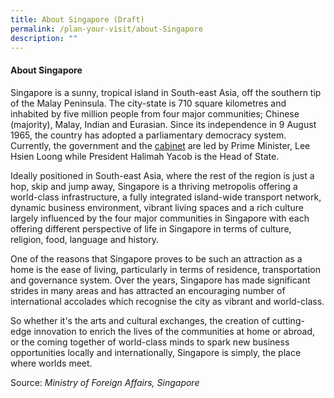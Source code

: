 ```yaml
---
title: About Singapore (Draft)
permalink: /plan-your-visit/about-Singapore
description: ""
---
```

#### **About Singapore**

Singapore is a sunny, tropical island in South-east Asia, off the southern tip of the Malay Peninsula. The city-state is 710 square kilometres and inhabited by five million people from four major communities; Chinese (majority), Malay, Indian and Eurasian. Since its independence in 9 August 1965, the country has adopted a parliamentary democracy system.  Currently, the government and the [cabinet](https://www.pmo.gov.sg/the-cabinet) are led by Prime Minister, Lee Hsien Loong while President Halimah Yacob is the Head of State.

Ideally positioned in South-east Asia, where the rest of the region is just a hop, skip and jump away, Singapore is a thriving metropolis offering a world-class infrastructure, a fully integrated island-wide transport network, dynamic business environment, vibrant living spaces and a rich culture largely influenced by the four major communities in Singapore with each offering different perspective of life in Singapore in terms of culture, religion, food, language and history.

One of the reasons that Singapore proves to be such an attraction as a home is the ease of living, particularly in terms of residence, transportation and governance system. Over the years, Singapore has made significant strides in many areas and has attracted an encouraging number of international accolades which recognise the city as vibrant and world-class.

So whether it's the arts and cultural exchanges, the creation of cutting-edge innovation to enrich the lives of the communities at home or abroad, or the coming together of world-class minds to spark new business opportunities locally and internationally, Singapore is simply, the place where worlds meet.

Source: *Ministry of Foreign Affairs, Singapore* <a href="https://www.mfa.gov.sg/Overseas-Mission/Xiamen/About-Singapore" target="_blank">